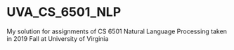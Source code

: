 # UVA_CS_6501_NLP
My solution for assignments of CS 6501 Natural Language Processing taken in 2019 Fall at University of Virginia 
